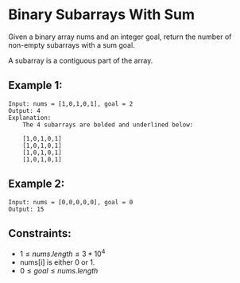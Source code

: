 # Binary Subarrays With Sum

Given a binary array nums and an integer goal, return the number of  
non-empty subarrays with a sum goal.

A subarray is a contiguous part of the array.

## Example 1:
    
    Input: nums = [1,0,1,0,1], goal = 2
    Output: 4
    Explanation: 
        The 4 subarrays are bolded and underlined below:

        [1,0,1,0,1]
        [1,0,1,0,1]
        [1,0,1,0,1]
        [1,0,1,0,1]

## Example 2:
    
    Input: nums = [0,0,0,0,0], goal = 0
    Output: 15
    
## Constraints:

* $1 \le nums.length \le 3 * 10^4$
* nums[i] is either 0 or 1.
* $0 \le goal \le nums.length$
